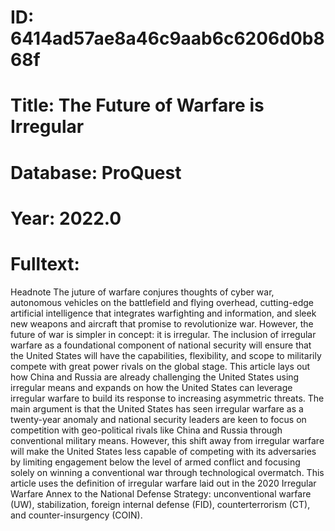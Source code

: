 # ID: 6414ad57ae8a46c9aab6c6206d0b868f
# Title: The Future of Warfare is Irregular
# Database: ProQuest
# Year: 2022.0
# Fulltext:
Headnote The juture of warfare conjures thoughts of cyber war, autonomous vehicles on the battlefield and flying overhead, cutting-edge artificial intelligence that integrates warfighting and information, and sleek new weapons and aircraft that promise to revolutionize war. However, the future of war is simpler in concept: it is irregular. The inclusion of irregular warfare as a foundational component of national security will ensure that the United States will have the capabilities, flexibility, and scope to militarily compete with great power rivals on the global stage. This article lays out how China and Russia are already challenging the United States using irregular means and expands on how the United States can leverage irregular warfare to build its response to increasing asymmetric threats. The main argument is that the United States has seen irregular warfare as a twenty-year anomaly and national security leaders are keen to focus on competition with geo-political rivals like China and Russia through conventional military means. However, this shift away from irregular warfare will make the United States less capable of competing with its adversaries by limiting engagement below the level of armed conflict and focusing solely on winning a conventional war through technological overmatch. This article uses the definition of irregular warfare laid out in the 2020 Irregular Warfare Annex to the National Defense Strategy: unconventional warfare (UW), stabilization, foreign internal defense (FID), counterterrorism (CT), and counter-insurgency (COIN).